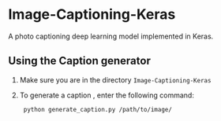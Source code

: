 # Image-Captioning-Keras

A photo captioning deep learning model implemented in Keras.

## Using the Caption generator

1. Make sure you are in the directory `Image-Captioning-Keras`

2. To generate a caption , enter the following command:

        python generate_caption.py /path/to/image/



